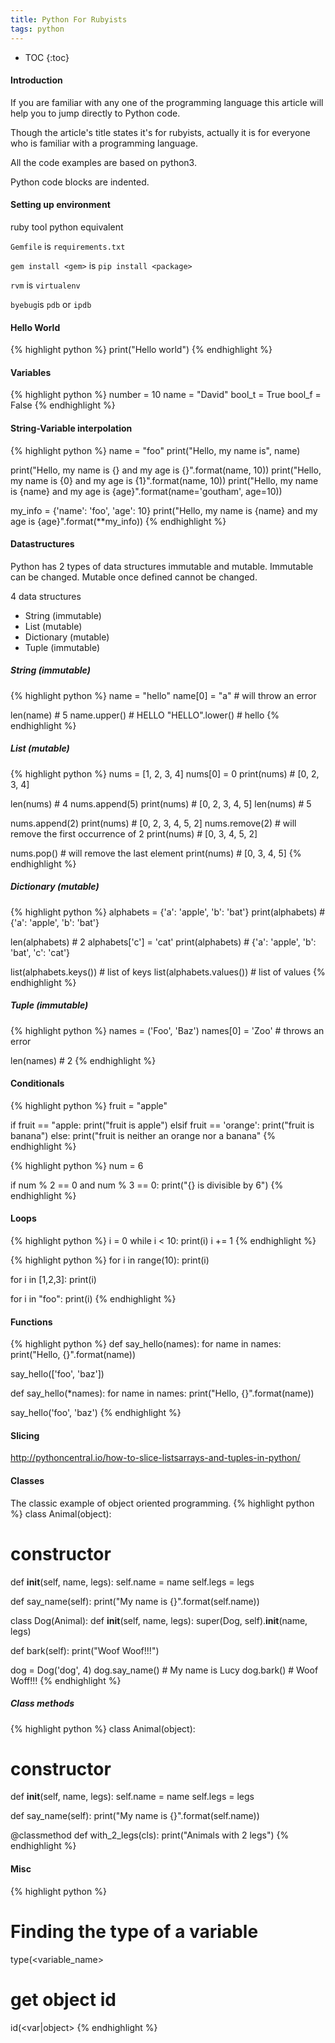```yaml
---
title: Python For Rubyists
tags: python
---
```

* TOC
{:toc}

#### Introduction

If you are familiar with any one of the programming language this article will
help you to jump directly to Python code.

Though the article's title states it's for rubyists, actually it is for everyone who is
familiar with a programming language.

All the code examples are based on python3.

Python code blocks are indented.

#### Setting up environment
ruby tool python equivalent

`Gemfile` is `requirements.txt`

`gem install <gem>` is `pip install <package>`

`rvm` is `virtualenv`

`byebug`is `pdb` or `ipdb`


#### Hello World
{% highlight python %}
print("Hello world")
{% endhighlight %}

#### Variables
{% highlight python %}
number = 10
name = "David"
bool_t = True
bool_f = False
{% endhighlight %}

#### String-Variable interpolation
{% highlight python %}
name = "foo"
print("Hello, my name is", name)

print("Hello, my name is {} and my age is {}".format(name, 10))
print("Hello, my name is {0} and my age is {1}".format(name, 10))
print("Hello, my name is {name} and my age is {age}".format(name='goutham', age=10))

my_info = {'name': 'foo', 'age': 10}
print("Hello, my name is {name} and my age is {age}".format(**my_info))
{% endhighlight %}

#### Datastructures
Python has 2 types of data structures immutable and mutable.
Immutable can be changed.
Mutable once defined cannot be changed.

4 data structures

+ String (immutable)
+ List (mutable)
+ Dictionary (mutable)
+ Tuple (immutable)

##### String (immutable)
{% highlight python %}
name = "hello"
name[0] = "a" # will throw an error

len(name) # 5
name.upper() # HELLO
"HELLO".lower() # hello
{% endhighlight %}

##### List (mutable)
{% highlight python %}
nums = [1, 2, 3, 4]
nums[0] = 0
print(nums) # [0, 2, 3, 4]

len(nums) # 4
nums.append(5)
print(nums) # [0, 2, 3, 4, 5]
len(nums) # 5

nums.append(2)
print(nums) # [0, 2, 3, 4, 5, 2]
nums.remove(2) # will remove the first occurrence of 2
print(nums) # [0, 3, 4, 5, 2]

nums.pop() # will remove the last element
print(nums) # [0, 3, 4, 5]
{% endhighlight %}

##### Dictionary (mutable)
{% highlight python %}
alphabets = {'a': 'apple', 'b': 'bat'}
print(alphabets) # {'a': 'apple', 'b': 'bat'}

len(alphabets) # 2
alphabets['c'] = 'cat'
print(alphabets) # {'a': 'apple', 'b': 'bat', 'c': 'cat'}

list(alphabets.keys()) # list of keys
list(alphabets.values()) # list of values
{% endhighlight %}

##### Tuple (immutable)
{% highlight python %}
names = ('Foo', 'Baz')
names[0] = 'Zoo' # throws an error

len(names) # 2
{% endhighlight %}

#### Conditionals
{% highlight python %}
fruit = "apple"

if fruit == "apple:
  print("fruit is apple")
elsif fruit == 'orange':
  print("fruit is banana")
else:
  print("fruit is neither an orange nor a banana"
{% endhighlight %}

{% highlight python %}
num = 6

if num % 2 == 0 and num % 3 == 0:
  print("{} is divisible by 6")
{% endhighlight %}

#### Loops
{% highlight python %}
i = 0
while i < 10:
  print(i)
  i += 1
{% endhighlight %}

{% highlight python %}
for i in range(10):
  print(i)

for i in [1,2,3]:
  print(i)

for i in "foo":
  print(i)
{% endhighlight %}

#### Functions
{% highlight python %}
def say_hello(names):
  for name in names:
    print("Hello, {}".format(name))

say_hello(['foo', 'baz'])


def say_hello(*names):
  for name in names:
    print("Hello, {}".format(name))

say_hello('foo', 'baz')
{% endhighlight %}

#### Slicing
http://pythoncentral.io/how-to-slice-listsarrays-and-tuples-in-python/


#### Classes
The classic example of object oriented programming.
{% highlight python %}
class Animal(object):
  # constructor
  def __init__(self, name, legs):
    self.name = name
    self.legs = legs

  def say_name(self):
    print("My name is {}".format(self.name))


class Dog(Animal):
  def __init__(self, name, legs):
    super(Dog, self).__init__(name, legs)

  def bark(self):
    print("Woof Woof!!!")

dog = Dog('dog', 4)
dog.say_name() # My name is Lucy
dog.bark() # Woof Woff!!!
{% endhighlight %}

##### Class methods
{% highlight python %}
class Animal(object):
  # constructor
  def __init__(self, name, legs):
    self.name = name
    self.legs = legs

  def say_name(self):
    print("My name is {}".format(self.name))

  @classmethod
  def with_2_legs(cls):
    print("Animals with 2 legs")
{% endhighlight %}

#### Misc
{% highlight python %}
# Finding the type of a variable
type(<variable_name>

# get object id
id(<var|object>
{% endhighlight %}
